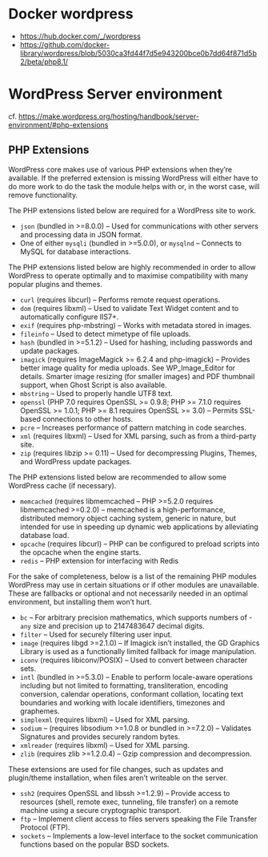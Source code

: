 # Docker wordpress

- https://hub.docker.com/_/wordpress
- https://github.com/docker-library/wordpress/blob/5030ca3fd44f7d5e943200bce0b7dd64f871d5b2/beta/php8.1/

# WordPress Server environment

cf. https://make.wordpress.org/hosting/handbook/server-environment/#php-extensions

## PHP Extensions

WordPress core makes use of various PHP extensions when they’re available. If the preferred extension is missing WordPress will either have to do more work to do the task the module helps with or, in the worst case, will remove functionality.

The PHP extensions listed below are required for a WordPress site to work.

- `json` (bundled in >=8.0.0) – Used for communications with other servers and processing data in JSON format.
- One of either `mysqli` (bundled in >=5.0.0), or `mysqlnd` – Connects to MySQL for database interactions.


The PHP extensions listed below are highly recommended in order to allow WordPress to operate optimally and to maximise compatibility with many popular plugins and themes.

- `curl` (requires libcurl) – Performs remote request operations.
- `dom` (requires libxml) – Used to validate Text Widget content and to automatically configure IIS7+.
- `exif` (requires php-mbstring) – Works with metadata stored in images.
- `fileinfo` – Used to detect mimetype of file uploads.
- `hash` (bundled in >=5.1.2) – Used for hashing, including passwords and update packages.
- `imagick` (requires ImageMagick >= 6.2.4 and php-imagick) – Provides better image quality for media uploads. See WP_Image_Editor for details. Smarter image resizing (for smaller images) and PDF thumbnail support, when Ghost Script is also available.
- `mbstring` – Used to properly handle UTF8 text.
- `openssl` (PHP 7.0 requires OpenSSL >= 0.9.8; PHP >= 7.1.0 requires OpenSSL >= 1.0.1; PHP >= 8.1 requires OpenSSL >= 3.0) – Permits SSL-based connections to other hosts.
- `pcre` – Increases performance of pattern matching in code searches.
- `xml` (requires libxml) – Used for XML parsing, such as from a third-party site.
- `zip` (requires libzip >= 0.11) – Used for decompressing Plugins, Themes, and WordPress update packages.


The PHP extensions listed below are recommended to allow some WordPress cache (if necessary).

- `memcached` (requires libmemcached – PHP >=5.2.0 requires libmemcached >=0.2.0) – memcached is a high-performance, distributed memory object caching system, generic in nature, but intended for use in speeding up dynamic web applications by alleviating database load.
- `opcache` (requires libcurl) – PHP can be configured to preload scripts into the opcache when the engine starts.
- `redis` – PHP extension for interfacing with Redis

For the sake of completeness, below is a list of the remaining PHP modules WordPress may use in certain situations or if other modules are unavailable. These are fallbacks or optional and not necessarily needed in an optimal environment, but installing them won’t hurt.

- `bc` – For arbitrary precision mathematics, which supports numbers of - `any` size and precision up to 2147483647 decimal digits.
- `filter` – Used for securely filtering user input.
- `image` (requires libgd >=2.1.0) – If Imagick isn’t installed, the GD Graphics Library is used as a functionally limited fallback for image manipulation.
- `iconv` (requires libiconv/POSIX) – Used to convert between character sets.
- `intl` (bundled in >=5.3.0) – Enable to perform locale-aware operations including but not limited to formatting, transliteration, encoding conversion, calendar operations, conformant collation, locating text boundaries and working with locale identifiers, timezones and graphemes.
- `simplexml` (requires libxml) – Used for XML parsing.
- `sodium` – (requires libsodium >=1.0.8 or bundled in >=7.2.0) – Validates Signatures and provides securely random bytes.
- `xmlreader` (requires libxml) – Used for XML parsing.
- `zlib` (requires zlib >=1.2.0.4) – Gzip compression and decompression.


These extensions are used for file changes, such as updates and plugin/theme installation, when files aren’t writeable on the server.

- `ssh2` (requires OpenSSL and libssh >=1.2.9) – Provide access to resources (shell, remote exec, tunneling, file transfer) on a remote machine using a secure cryptographic transport.
- `ftp` – Implement client access to files servers speaking the File Transfer Protocol (FTP).
- `sockets` – Implements a low-level interface to the socket communication functions based on the popular BSD sockets.
